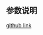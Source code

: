 ## 参数说明
[github link](https://github.com/NewFuture/DDNS#%E9%85%8D%E7%BD%AE%E5%8F%82%E6%95%B0%E8%A1%A8)
